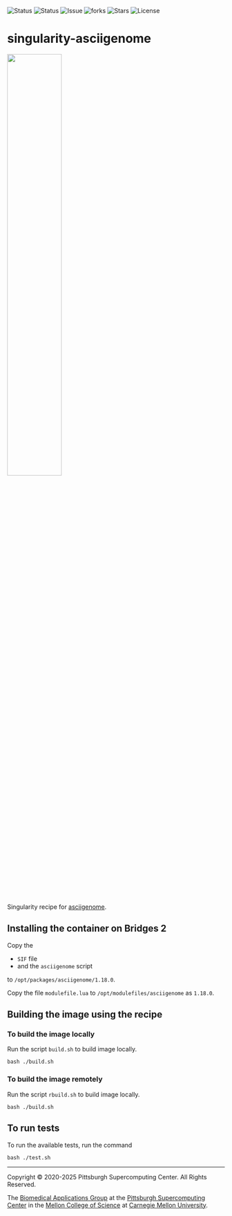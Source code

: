 ![Status](https://github.com/pscedu/singularity-asciigenome/actions/workflows/main.yml/badge.svg)
![Status](https://github.com/pscedu/singularity-asciigenome/actions/workflows/pretty.yml/badge.svg)
![Issue](https://img.shields.io/github/issues/pscedu/singularity-asciigenome)
![forks](https://img.shields.io/github/forks/pscedu/singularity-asciigenome)
![Stars](https://img.shields.io/github/stars/pscedu/singularity-asciigenome)
![License](https://img.shields.io/github/license/pscedu/singularity-asciigenome)

# singularity-asciigenome
<img src="https://asciigenome.readthedocs.io/en/latest/_images/leishmania_transcripts.png" width="50%" >

Singularity recipe for [asciigenome](https://github.com/dariober/ASCIIGenome).

## Installing the container on Bridges 2
Copy the

* `SIF` file
* and the `asciigenome` script

to `/opt/packages/asciigenome/1.18.0`.

Copy the file `modulefile.lua` to `/opt/modulefiles/asciigenome` as `1.18.0`.

## Building the image using the recipe

### To build the image locally
Run the script `build.sh` to build image locally.

```
bash ./build.sh
```

### To build the image remotely
Run the script `rbuild.sh` to build image locally.

```
bash ./build.sh
```

## To run tests
To run the available tests, run the command

```
bash ./test.sh
```

---
Copyright © 2020-2025 Pittsburgh Supercomputing Center. All Rights Reserved.

The [Biomedical Applications Group](https://www.psc.edu/biomedical-applications/) at the [Pittsburgh Supercomputing Center](http://www.psc.edu) in the [Mellon College of Science](https://www.cmu.edu/mcs/) at [Carnegie Mellon University](http://www.cmu.edu).


